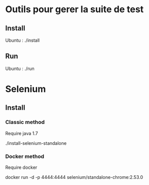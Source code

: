 # Outils pour gerer la suite de test

Install
-------

Ubuntu : ./install

Run
-------

Ubuntu : ./run


# Selenium

Install
-------

### Classic method

Require java 1.7

./install-selenium-standalone


### Docker method

Require docker

docker run -d -p 4444:4444 selenium/standalone-chrome:2.53.0
